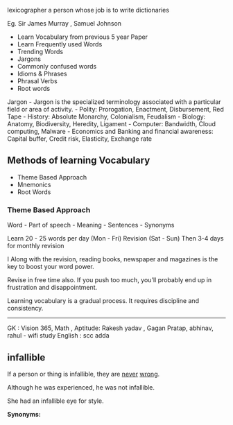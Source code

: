 lexicographer
a person whose job is to write dictionaries

Eg. Sir James Murray , Samuel Johnson

- Learn Vocabulary from previous 5 year Paper 
- Learn Frequently used Words
- Trending Words
- Jargons
- Commonly confused words
- Idioms & Phrases
- Phrasal Verbs
- Root words

Jargon - Jargon is the specialized terminology associated with a particular field or area of activity.
	-  Polity: Prorogation, Enactment, Disbursement, Red Tape
	- History: Absolute Monarchy, Colonialism, Feudalism
	- Biology: Anatomy, Biodiversity, Heredity, Ligament
	- Computer: Bandwidth, Cloud computing, Malware
	- Economics and Banking and financial awareness: Capital buffer, Credit risk, Elasticity, Exchange rate

## Methods of learning Vocabulary

- Theme Based Approach
-  Mnemonics
- Root Words

### Theme Based Approach

Word - Part of speech
		- Meaning
		- Sentences
		- Synonyms


Learn 20 - 25 words per day (Mon - Fri)
Revision  (Sat - Sun)
Then 3-4 days for monthly revision

I Along with the revision, reading books, newspaper and magazines is the key to boost your word power.

Revise in free time also. If you push too much, you'll probably end up in
frustration and disappointment.

Learning vocabulary is a gradual process. It requires discipline and consistency.

---
GK : Vision 365,
Math , Aptitude: Rakesh yadav , Gagan Pratap, abhinav, rahul - wifi study
English : scc  adda

## infallible

If a person or thing is infallible, they are [never](https://www.collinsdictionary.com/dictionary/english/never "Definition of never") [wrong](https://www.collinsdictionary.com/dictionary/english/wrong "Definition of wrong").

Although he was experienced, he was not infallible. 

She had an infallible eye for style. 

**Synonyms:** 